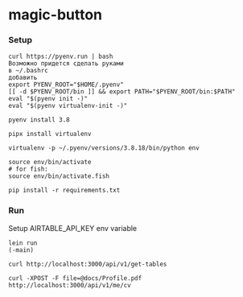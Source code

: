 # magic-button

### Setup

```shell
curl https://pyenv.run | bash
Возможно придется сделать руками
в ~/.bashrc
добавить
export PYENV_ROOT="$HOME/.pyenv"
[[ -d $PYENV_ROOT/bin ]] && export PATH="$PYENV_ROOT/bin:$PATH"
eval "$(pyenv init -)"
eval "$(pyenv virtualenv-init -)"

pyenv install 3.8 

pipx install virtualenv

virtualenv -p ~/.pyenv/versions/3.8.18/bin/python env

source env/bin/activate
# for fish:
source env/bin/activate.fish

pip install -r requirements.txt
```

### Run

Setup AIRTABLE_API_KEY env variable

```shell
lein run
(-main)
```

```shell
curl http://localhost:3000/api/v1/get-tables

curl -XPOST -F file=@docs/Profile.pdf http://localhost:3000/api/v1/me/cv
```